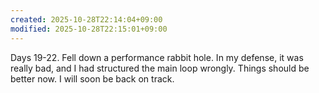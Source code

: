 ```yaml
---
created: 2025-10-28T22:14:04+09:00
modified: 2025-10-28T22:15:01+09:00
---
```


Days 19-22. Fell down a performance rabbit hole. In my defense, it was really bad, and I had structured the main loop wrongly. Things should be better now. I will soon be back on track.
